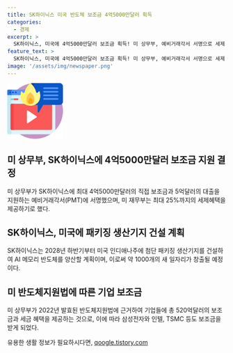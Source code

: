 ```yaml
---
title: SK하이닉스 미국 반도체 보조금 4억5000만달러 획득
categories:
  - 경제
excerpt: >
  SK하이닉스, 미국에 4억5000만달러 보조금 획득! 미 상무부, 예비거래각서 서명으로 세제 혜택까지 챙겨. 미국 투자금의 25%까지 세제 혜택도 제공. 새로운 생산기지에는 AI 메모리 반도체 양산, R&D 시설도. 지원으로 약 1000개 일자리 창출 예상. 미 반도체 공급망 격차 해소에 기여할 것으로 예상. 2022년 발효된 반도체지원법에 따라, 기업들에 보조금과 세금 혜택 지원이 이뤄지고 있음.
feature_text: >
  SK하이닉스, 미국에 4억5000만달러 보조금 획득! 미 상무부, 예비거래각서 서명으로 세제 혜택까지 챙겨. 미국 투자금의 25%까지 세제 혜택도 제공. 새로운 생산기지에는 AI 메모리 반도체 양산, R&D 시설도. 지원으로 약 1000개 일자리 창출 예상. 미 반도체 공급망 격차 해소에 기여할 것으로 예상. 2022년 발효된 반도체지원법에 따라, 기업들에 보조금과 세금 혜택 지원이 이뤄지고 있음.
image: '/assets/img/newspaper.png'
---
```


<p><img src="/assets/img/news.png" alt="rentncar 속보" /></p>

<h2>미 상무부, SK하이닉스에 4억5000만달러 보조금 지원 결정</h2>

<p data-ke-size="size16">미 상무부가 SK하이닉스에 최대 4억5000만달러의 직접 보조금과 5억달러의 대출을 지원하는 예비거래각서(PMT)에 서명했으며, 미 재무부는 최대 25%까지의 세제혜택을 제공하기로 했다.</p>

<h2>SK하이닉스, 미국에 패키징 생산기지 건설 계획</h2>

<p data-ke-size="size16">SK하이닉스는 2028년 하반기부터 미국 인디애나주에 첨단 패키징 생산기지를 건설하여 AI 메모리 반도체를 양산할 계획이며, 이로써 약 1000개의 새 일자리가 창출될 예정이다. </p>

<h2>미 반도체지원법에 따른 기업 보조금</h2>

<p data-ke-size="size16">미 상무부가 2022년 발효된 반도체지원법에 근거하여 기업들에 총 520억달러의 보조금과 세금 혜택을 제공하는 것으로, 이에 따라 삼성전자와 인텔, TSMC 등도 보조금을 받게 되었다.</p>
유용한 생활 정보가 필요하시다면, <a href="https://qoogle.tistory.com" rel="dofollow">qoogle.tistory.com</a>


